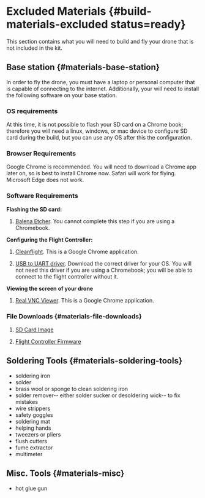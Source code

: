 # Excluded Materials {#build-materials-excluded status=ready}

This section contains what you will need to build and fly your drone that is not included in the kit.

## Base station {#materials-base-station}

In order to fly the drone, you must have a laptop or personal computer that is capable of connecting to the internet. Additionally, your will need to install the following software on your base station.

### OS requirements

At this time, it is not possible to flash your SD card on a Chrome book; therefore you will need a linux, windows, or mac device to configure SD card during the build, but you can use any OS after this the configuration.

### Browser Requirements

Google Chrome is recommended. You will need to download a Chrome app later on, so is best to install Chrome now. Safari will work for flying. Microsoft Edge does not work.

### Software Requirements

**Flashing the SD card:**

1. [Balena Etcher](https://www.balena.io/etcher/). You cannot complete this step if you are using a Chromebook.

**Configuring the Flight Controller:**

1. [Cleanflight](http://cleanflight.com/). This is a Google Chrome application.

1. [USB to UART driver](https://www.silabs.com/products/development-tools/software/usb-to-uart-bridge-vcp-drivers). Download the correct driver for your OS. You will not need this driver if you are using a Chromebook; you will be able to connect to the flight controller without it.

**Viewing the screen of your drone**

1. [Real VNC Viewer](https://chrome.google.com/webstore/detail/vnc%C2%AE-viewer-for-google-ch/iabmpiboiopbgfabjmgeedhcmjenhbla). This is a Google Chrome application.


### File Downloads {#materials-file-downloads}

1. [SD Card Image](https://www.dropbox.com/s/ask4lj1es599mpc/mass_drone.gz?dl=0)

1. [Flight Controller Firmware](https://duckietown-public-storage.s3.amazonaws.com/brown/firmware/spracing_f3-7_27_20.hex)

## Soldering Tools {#materials-soldering-tools}

- soldering iron
- solder
- brass wool or sponge to clean soldering iron
- solder remover-- either solder sucker or desoldering wick-- to fix mistakes
- wire strippers
- safety goggles
- soldering mat
- helping hands
- tweezers or pliers
- flush cutters
- fume extractor
- multimeter

## Misc. Tools {#materials-misc}

- hot glue gun
